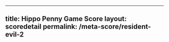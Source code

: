 ---
        
title: Hippo Penny Game Score
layout: scoredetail
permalink: /meta-score/resident-evil-2
---